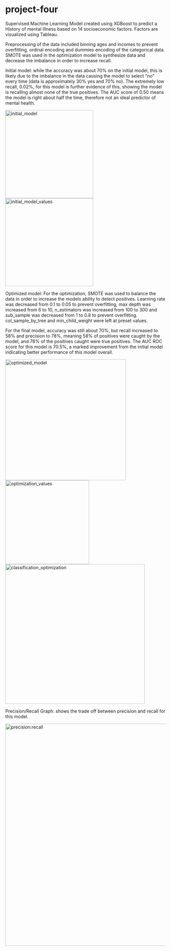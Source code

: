 # project-four

Supervised Machine Learning Model created using XGBoost to predict a History of mental illness based on 14 socioeconomic factors. Factors are visualized using Tableau. 

Preprocessing of the data included binning ages and incomes to prevent overfitting, ordinal encoding and dummies encoding of the categorical data. SMOTE was used in the optimization model to synthesize data and decrease the imbalance in order to increase recall. 

Initial model: while the accuracy was about 70% on the initial model, this is likely due to the imbalance in the data causing the model to select "no" every time (data is approximately 30% yes and 70% no). The extremely low recall, 0.02%, for this model is further evidence of this, showing the model is recalling almost none of the true positives. The AUC score of 0.50 means the model is right about half the time, therefore not an ideal predictor of mental health. 

<img width="276" alt="initial_model" src="https://github.com/user-attachments/assets/5ea218e8-4f9f-4ca4-84ec-40d765592509" />

<img width="276" alt="initial_model_values" src="https://github.com/user-attachments/assets/35e03026-5e65-41ad-b4c1-0ce993a92b84" />

Optimized model: For the optimization, SMOTE was used to balance the data in order to increase the models ability to detect positives. Learning rate was decreased from 0.1 to 0.05 to prevent overfitting, max depth was increased from 6 to 10, n_estimators was increased from 100 to 300 and sub_sample was decreased from 1 to 0.8 to prevent overfitting. col_sample_by_tree and min_child_weight were left at preset values. 

For the final model, accuracy was still about 70%, but recall increased to 58% and precision to 78%, meaning 58% of positives were caught by the model, and 78% of the positives caught were true positives. The AUC ROC score for this model is 70.5%, a marked improvement from the initial model indicating better performance of this model overall. 

<img width="379" alt="optimized_model" src="https://github.com/user-attachments/assets/7f38f533-ab0c-4b11-acc9-289ce2d6a356" />

<img width="263" alt="optimization_values" src="https://github.com/user-attachments/assets/0ce8fcf1-63c0-4476-a184-6cf181d560a9" />


<img width="438" alt="classification_optimization" src="https://github.com/user-attachments/assets/08bf68d2-048a-48cf-bb6f-ec1831c1987d" />

Precision/Recall Graph: shows the trade off between precision and recall for this model. 

<img width="696" alt="precision:recall" src="https://github.com/user-attachments/assets/64fe950b-02b4-4381-8e9e-72def71462b3" />
